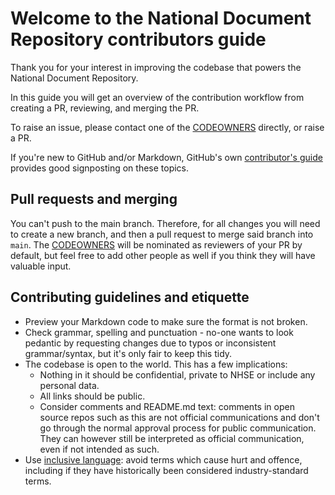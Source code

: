 # Welcome to the National Document Repository contributors guide

Thank you for your interest in improving the codebase that powers the National Document Repository.

In this guide you will get an overview of the contribution workflow from creating a PR, reviewing, and merging the PR.

To raise an issue, please contact one of the [CODEOWNERS](.github/CODEOWNERS) directly, or raise a PR.

If you're new to GitHub and/or Markdown, GitHub's own [contributor's guide](https://github.com/github/docs/blob/main/.github/CONTRIBUTING.md) provides good signposting on these topics.

## Pull requests and merging

You can't push to the main branch. Therefore, for all changes you will need to create a new branch, and then a pull request to merge said branch into `main`. The [CODEOWNERS](.github/CODEOWNERS) will be nominated as reviewers of your PR by default, but feel free to add other people as well if you think they will have valuable input.

## Contributing guidelines and etiquette

- Preview your Markdown code to make sure the format is not broken.
- Check grammar, spelling and punctuation - no-one wants to look pedantic by requesting changes due to typos or inconsistent grammar/syntax, but it's only fair to keep this tidy.
- The codebase is open to the world. This has a few implications:
  - Nothing in it should be confidential, private to NHSE or include any personal data.
  - All links should be public.
  - Consider comments and README.md text: comments in open source repos such as this are not official communications and don't go through the normal approval process for public communication. They can however still be interpreted as official communication, even if not intended as such.
- Use [inclusive language](https://github.com/NHSDigital/software-engineering-quality-framework/blob/main/inclusive-language.md): avoid terms which cause hurt and offence, including if they have historically been considered industry-standard terms.
